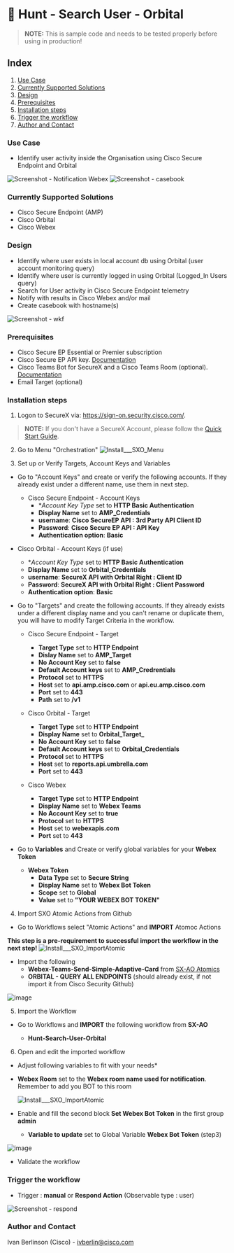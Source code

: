 # 🔦 Hunt - Search User - Orbital

> **NOTE:** This is sample code and needs to be tested properly before using in production!

## Index

1. [Use Case](#use-case)
2. [Currently Supported Solutions](#currently-supported-solutions)
3. [Design](#design)
4. [Prerequisites](#prerequisites)
5. [Installation steps](#installation-steps)
6. [Trigger the workflow](trigger-the-workflow)
7. [Author and Contact](author-and-contact)

### Use Case

* Identify user activity inside the Organisation using Cisco Secure Endpoint and Orbital

![Screenshot - Notification Webex](https://github.com/iberlinson/SX-AO/blob/main/Images/readme___Hunt_User_Webex.png)
![Screenshot - casebook](https://github.com/iberlinson/SX-AO/blob/main/Images/readme___Hunt_User_casebook.png)

### Currently Supported Solutions

 * Cisco Secure Endpoint (AMP)
 * Cisco Orbital
 * Cisco Webex

### Design

  * Identify where user exists in local account db using Orbital (user account monitoring query)
  * Identify where user is currently logged in using Orbital (Logged_In Users query)
  * Search for User activity in Cisco Secure Endpoint telemetry
  * Notify with results in Cisco Webex and/or mail
  * Create casebook with hostname(s)

![Screenshot - wkf](https://github.com/iberlinson/SX-AO/blob/main/Images/readme___Hunt_User_WKF.png)


### Prerequisites

* Cisco Secure EP Essential or Premier subscription
* Cisco Secure EP API key. [Documentation](https://console.amp.cisco.com/help/en/wwhelp/wwhimpl/js/html/wwhelp.htm)
* Cisco Teams Bot for SecureX and a Cisco Teams Room (optional). [Documentation](https://developer.webex.com/docs/bots)
* Email Target (optional)


### Installation steps

1. Logon to SecureX via: https://sign-on.security.cisco.com/. 
> **NOTE:** If you don't have a SecureX Account, please follow the [Quick Start Guide](https://www.cisco.com/c/en/us/td/docs/security/secure-sign-on/sso-quick-start-guide/sso-qsg-welcome.html).
2. Go to Menu "Orchestration" 
  ![Install___SXO_Menu](/Images/Install___SXO_Menu.jpg)

3. Set up or Verify Targets, Account Keys and Variables

* Go to "Account Keys" and create or verify the following accounts. If they already exist under a different name, use them in next step.

  * Cisco Secure Endpoint - Account Keys
    * **Account Key Type* set to **HTTP Basic Authentication**
    * **Display Name** set to **AMP_Credentials**
    * **username**: **Cisco SecureEP API : 3rd Party API Client ID**
    * **Password**: **Cisco Secure EP API : API Key**
    * **Authentication option**: **Basic**
    
 * Cisco Orbital - Account Keys (if use)
    * **Account Key Type* set to **HTTP Basic Authentication**
    * **Display Name** set to **Orbital_Credentials**
    * **username**: **SecureX API with Orbital Right : Client ID**
    * **Password**: **SecureX API with Orbital Right : Client Password**
    * **Authentication option**: **Basic**

* Go to "Targets" and create the following accounts. If they already exists under a different display name and you can't rename or duplicate them, you will have to modify Target Criteria in the workflow.

  * Cisco Secure Endpoint - Target 
    * **Target Type** set to **HTTP Endpoint**
    * **Dislay Name** set to **AMP_Target**
    * **No Account Key** set to **false**
    * **Default Account keys** set to **AMP_Credrentials**
    * **Protocol** set to **HTTPS**
    * **Host** set to **api.amp.cisco.com** or **api.eu.amp.cisco.com**
    * **Port** set to **443**
    * **Path** set to **/v1**

  * Cisco Orbital - Target 
    * **Target Type** set to **HTTP Endpoint**
    * **Display Name** set to **Orbital_Target_**
    * **No Account Key** set to **false**
    * **Default Account keys** set to **Orbital_Credentials**
    * **Protocol** set to **HTTPS**
    * **Host** set to **reports.api.umbrella.com**
    * **Port** set to **443**
  
  * Cisco Webex
    * **Target Type** set to **HTTP Endpoint**
    * **Display Name** set to **Webex Teams**
    * **No Account Key** set to **true**
    * **Protocol** set to **HTTPS**
    * **Host** set to **webexapis.com**
    * **Port** set to **443**

* Go to **Variables** and Create or verify global variables for your **Webex Token**
  
  * **Webex Token**
    * **Data Type** set to **Secure String**
    * **Display Name** set to **Webex Bot Token**
    * **Scope** set to **Global**
    * **Value** set to **"YOUR WEBEX BOT TOKEN"**
    
4. Import SXO Atomic Actions from Github

* Go to Workflows select "Atomic Actions" and **IMPORT** Atomoc Actions

**This step is a pre-requirement to successful import the workflow in the next step!**
  ![Install___SXO_ImportAtomic](/Images/Install___SXO_ImportAtomic.jpg)
  * Import the following 
    * **Webex-Teams-Send-Simple-Adaptive-Card** from [SX-AO Atomics](https://github.com/iberlinson/SX-AO/tree/main/Atomics)
    * **ORBITAL - QUERY ALL ENDPOINTS** (should already exist, if not import it from Cisco Security Github)

  ![image](https://user-images.githubusercontent.com/41740851/111790249-4bb33200-88c2-11eb-981c-2ab6a4cc10b0.png)

 
5. Import the Workflow

* Go to Workflows and **IMPORT** the following workflow from **SX-AO**

  * **Hunt-Search-User-Orbital**

6. Open and edit the imported workflow 

*  Adjust following variables to fit with your needs*

  * **Webex Room** set to the **Webex room name used for notification**. Remember to add you BOT to this room
  
    ![Install___SXO_ImportAtomic](/Images/readme___Hunt_User_Variable.png)

* Enable and fill the second block **Set Webex Bot Token** in the first group **admin**

  * **Variable to update** set to Global Variable **Webex Bot Token** (step3)
  
![image](/Images/readme___Hunt_User_Webex_Token.png)

* Validate the workflow

### Trigger the workflow

* Trigger : **manual** or **Respond Action** (Observable type : user)

![Screenshot - respond](https://github.com/iberlinson/SX-AO/blob/main/Images/readme___Hunt_User_Respond.png)

### Author and Contact
Ivan Berlinson (Cisco) - <ivberlin@cisco.com>